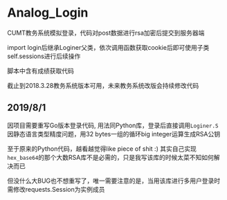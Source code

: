 # Analog_Login

CUMT教务系统模拟登录，代码对post数据进行rsa加密后提交到服务器端

import login后继承Loginer父类，依次调用函数获取cookie后即可使用子类self.sessions进行后续操作

脚本中含有成绩获取代码

截止到2018.3.28教务系统版本可用，未来教务系统改版会持续修改代码


## 2019/8/1

因项目需要重写Go版本登录代码, 用法同Python库，登录后直接调用`Loginer.S` 因静态语言类型精度问题，用32 bytes一组的循环big integer运算生成RSA公钥

至于原来的Python代码，越看越觉得like piece of shit :) 其实自己实现`hex_base64`的那个大数RSA库不是必需的，只是我写该库的时候太菜不知如何解决而已

但没什么大BUG也不想重写了，唯一需要注意的是，当用该库进行多用户登录时需修改requests.Session为实例成员
